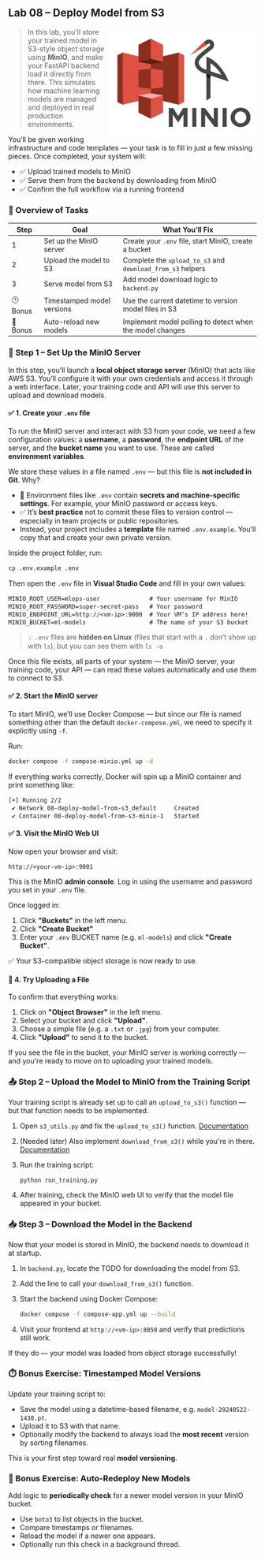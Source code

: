 ## Lab 08 – Deploy Model from S3

<img src="../../media/s3-minio-logos-name.jpg" style="width: 300px" align="right">

> In this lab, you'll store your trained model in S3-style object storage using **MinIO**, and make your FastAPI backend load it directly from there. This simulates how machine learning models are managed and deployed in real production environments.

You’ll be given working infrastructure and code templates — your task is to fill in just a few missing pieces. Once completed, your system will:

- ✅ Upload trained models to MinIO
- ✅ Serve them from the backend by downloading from MinIO
- ✅ Confirm the full workflow via a running frontend

### 🧭 Overview of Tasks

| Step     | Goal                       | What You’ll Fix                                              |
| -------- | -------------------------- | ------------------------------------------------------------ |
| 1        | Set up the MinIO server    | Create your `.env` file, start MinIO, create a bucket        |
| 2        | Upload the model to S3     | Complete the `upload_to_s3` and `download_from_s3` helpers   |
| 3        | Serve model from S3        | Add model download logic to `backend.py`                     |
| 🕒 Bonus | Timestamped model versions | Use the current datetime to version model files in S3        |
| 🔁 Bonus | Auto-reload new models     | Implement model polling to detect when the model changes    |

### 🔧 Step 1 – Set Up the MinIO Server

In this step, you’ll launch a **local object storage server** (MinIO) that acts like AWS S3. You’ll configure it with your own credentials and access it through a web interface. Later, your training code and API will use this server to upload and download models.

#### ✅ 1. Create your `.env` file

To run the MinIO server and interact with S3 from your code, we need a few configuration values: a **username**, a **password**, the **endpoint URL** of the server, and the **bucket name** you want to use. These are called **environment variables**.

We store these values in a file named `.env` — but this file is **not included in Git**. Why?

- 🧠 Environment files like `.env` contain **secrets and machine-specific settings**. For example, your MinIO password or access keys.
- ✅ It’s **best practice** not to commit these files to version control — especially in team projects or public repositories.
- Instead, your project includes a **template** file named `.env.example`. You’ll copy that and create your own private version.

Inside the project folder, run:

```bash
cp .env.example .env
```

Then open the `.env` file in **Visual Studio Code** and fill in your own values:

```env
MINIO_ROOT_USER=mlops-user              # Your username for MinIO
MINIO_ROOT_PASSWORD=super-secret-pass   # Your password
MINIO_ENDPOINT_URL=http://<vm-ip>:9000  # Your VM’s IP address here!
MINIO_BUCKET=ml-models                  # The name of your S3 bucket
```

> 💡 `.env` files are **hidden on Linux** (files that start with a `.` don’t show up with `ls`), but you can see them with `ls -a`

Once this file exists, all parts of your system — the MinIO server, your training code, your API — can read these values automatically and use them to connect to S3.

#### ✅ 2. Start the MinIO server

To start MinIO, we’ll use Docker Compose — but since our file is named something other than the default `docker-compose.yml`, we need to specify it explicitly using `-f`.

Run:

```bash
docker compose -f compose-minio.yml up -d
```

If everything works correctly, Docker will spin up a MinIO container and print something like:

```
[+] Running 2/2
 ✔ Network 08-deploy-model-from-s3_default     Created
 ✔ Container 08-deploy-model-from-s3-minio-1   Started
```

#### ✅ 3. Visit the MinIO Web UI

Now open your browser and visit:

```
http://<your-vm-ip>:9001
```

This is the MinIO **admin console**. Log in using the username and password you set in your `.env` file.

Once logged in:

1. Click **"Buckets"** in the left menu.
2. Click **"Create Bucket"**
3. Enter your `.env` BUCKET name (e.g. `ml-models`) and click **"Create Bucket"**.

✅ Your S3-compatible object storage is now ready to use.

#### 🧪 4. Try Uploading a File

To confirm that everything works:

1. Click on **"Object Browser"** in the left menu.
2. Select your bucket and click **"Upload"**.
3. Choose a simple file (e.g. a `.txt` or `.jpg`) from your computer.
4. Click **"Upload"** to send it to the bucket.

If you see the file in the bucket, your MinIO server is working correctly — and you're ready to move on to uploading your trained models.

### 📤 Step 2 – Upload the Model to MinIO from the Training Script

Your training script is already set up to call an `upload_to_s3()` function — but that function needs to be implemented.

1. Open `s3_utils.py` and fix the `upload_to_s3()` function. [Documentation](https://boto3.amazonaws.com/v1/documentation/api/latest/guide/s3-uploading-files.html)
2. (Needed later) Also implement `download_from_s3()` while you're in there. [Documentation](https://boto3.amazonaws.com/v1/documentation/api/latest/reference/services/s3/client/download_file.html)
3. Run the training script:

   ```bash
   python run_training.py
   ```
4. After training, check the MinIO web UI to verify that the model file appeared in your bucket.

### 📥 Step 3 – Download the Model in the Backend

Now that your model is stored in MinIO, the backend needs to download it at startup.

1. In `backend.py`, locate the TODO for downloading the model from S3.
2. Add the line to call your `download_from_s3()` function.
3. Start the backend using Docker Compose:

   ```bash
   docker compose -f compose-app.yml up --build
   ```
4. Visit your frontend at `http://<vm-ip>:8050` and verify that predictions still work.

If they do — your model was loaded from object storage successfully!

### ⏱️ Bonus Exercise: Timestamped Model Versions

Update your training script to:

* Save the model using a datetime-based filename, e.g. `model-20240522-1430.pt`.
* Upload it to S3 with that name.
* Optionally modify the backend to always load the **most recent** version by sorting filenames.

This is your first step toward real **model versioning**.

### 🌟 Bonus Exercise: Auto-Redeploy New Models

Add logic to **periodically check** for a newer model version in your MinIO bucket.

* Use `boto3` to list objects in the bucket.
* Compare timestamps or filenames.
* Reload the model if a newer one appears.
* Optionally run this check in a background thread.
